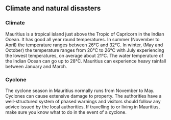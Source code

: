 ## Climate and natural disasters

### **Climate**

Mauritius is a tropical island just above the Tropic of Capricorn in the Indian Ocean. It has good all year round temperatures. In summer (November to April) the temperature ranges between 26°C and 32°C. In winter, (May and October) the temperature ranges from 20°C to 26°C with July experiencing the lowest temperatures, on average about 21°C. The water temperature of the Indian Ocean can go up to 28°C. Mauritius can experience heavy rainfall between January and March.

### **Cyclone**

The cyclone season in Mauritius normally runs from November to May. Cyclones can cause extensive damage to property. The authorities have a well-structured system of phased warnings and visitors should follow any advice issued by the local authorities. If travelling to or living in Mauritius, make sure you know what to do in the event of a cyclone.